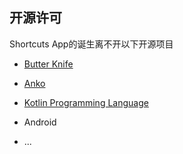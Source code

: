 ## 开源许可
Shortcuts App的诞生离不开以下开源项目
- [Butter Knife](https://github.com/JakeWharton/butterknife/blob/master/LICENSE.txt)

- [Anko](https://github.com/Kotlin/anko/blob/master/LICENSE)

- [Kotlin Programming Language](https://github.com/JetBrains/kotlin)

- Android

- ...
